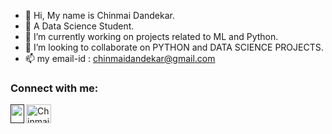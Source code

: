 - 👋 Hi, My name is Chinmai Dandekar.
- 👀 A Data Science Student.
- 🌱 I’m currently working on projects related to ML and Python.
- 💞️ I’m looking to collaborate on PYTHON and DATA SCIENCE PROJECTS.
- 📫 my email-id : chinmaidandekar@gmail.com

<h3 align="left">Connect with me:</h3>
<a href="https://www.instagram.com/chinmai.dandekar10/" target="blank"><img align="center" src="Chinmai-D10/Images/Instagram.svg" alt="Chinmai's INSTA" height="30" width="40" /></a>

</a>
<a href=""><img align="left" src="" alt-"Chinmai's LinkedIN" width="22px" height="30" width="40"/></a>

<!---
Chinmai-D10/Chinmai-D10 is a ✨ special ✨ repository because its `README.md` (this file) appears on your GitHub profile.
You can click the Preview link to take a look at your changes.
--->
